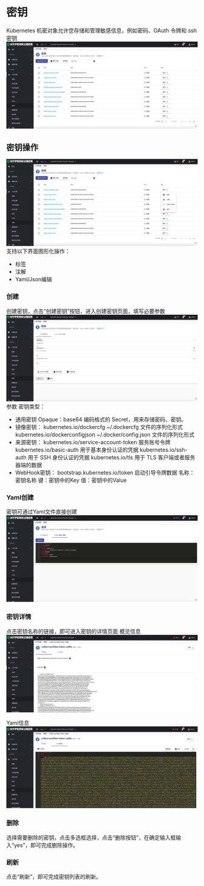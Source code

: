 # 密钥

Kubernetes 机密对象允许您存储和管理敏感信息，例如密码、OAuth 令牌和 ssh 密钥
![Minion](../../../assets/images/workload/secret-list.jpg)
## 密钥操作

![Minion](../../../assets/images/workload/secret-operation.jpg)
支持以下界面图形化操作：
* 标签
* 注解
* Yaml/Json编辑

### 创建
创建密钥，点击“创建密钥”按钮，进入创建密钥页面，填写必要参数
![Minion](../../../assets/images/workload/secret-create1.jpg)
参数
密钥类型：
* 通用密钥 Opaque：base64 编码格式的 Secret，用来存储密码、密钥。
* 镜像密钥：
kubernetes.io/dockercfg	~/.dockercfg 文件的序列化形式
kubernetes.io/dockerconfigjson	~/.docker/config.json 文件的序列化形式
* 来源密钥：
kubernetes.io/service-account-token	服务账号令牌
kubernetes.io/basic-auth	用于基本身份认证的凭据
kubernetes.io/ssh-auth	用于 SSH 身份认证的凭据
kubernetes.io/tls	用于 TLS 客户端或者服务器端的数据
* WebHook密钥：
bootstrap.kubernetes.io/token	启动引导令牌数据
名称：密钥名称
键：密钥中的Key
值：密钥中的Value


### Yaml创建
密钥可通过Yaml文件直接创建
![Minion](../../../assets/images/workload/secret-create-yaml.jpg)
### 密钥详情
点击密钥名称的链接，即可进入密钥的详情页面
概览信息
![Minion](../../../assets/images/workload/secret-info1.jpg)

Yaml信息
![Minion](../../../assets/images/workload/secret-info2.jpg)

### 删除
选择需要删除的密钥，点击多选框选择，点击“删除按钮”，在确定输入框输入“yes”，即可完成删除操作。
### 刷新
点击“刷新”，即可完成密钥列表的刷新。


